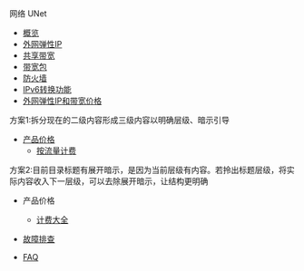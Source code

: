 <div class="sidebar_title icon__unet"> 网络 UNet</div>

* [概览](network/unet/overview)
* [外网弹性IP](network/unet/eip)
* [共享带宽](network/unet/share_bandwidth)
* [带宽包](network/unet/bandwidth_package)
* [防火墙](network/unet/firewall)
* [IPv6转换功能](network/unet/ipv6translation)
* [外网弹性IP和带宽价格](network/unet/eip_price)

方案1:拆分现在的二级内容形成三级内容以明确层级、暗示引导
* [产品价格](network/unet/eip_price)
    * [按流量计费](network/unet/eip_price_test/price1)
    
方案2:目前目录标题有展开暗示，是因为当前层级有内容。若拎出标题层级，将实际内容收入下一层级，可以去除展开暗示，让结构更明确
* 产品价格
    * [计费大全](network/unet/eip_price)
    
    
* [故障排查](network/unet/troubleshooting)
* [FAQ](network/unet/faq)
    
        
